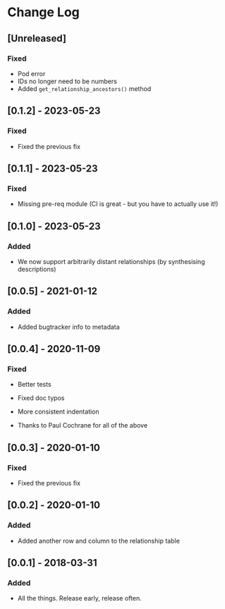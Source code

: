 # Change Log

## [Unreleased]

### Fixed

- Pod error
- IDs no longer need to be numbers
- Added `get_relationship_ancestors()` method

## [0.1.2] - 2023-05-23

### Fixed

- Fixed the previous fix

## [0.1.1] - 2023-05-23

### Fixed

- Missing pre-req module (CI is great - but you have to actually use it!)

## [0.1.0] - 2023-05-23

### Added

- We now support arbitrarily distant relationships (by synthesising descriptions)

## [0.0.5] - 2021-01-12

### Added

- Added bugtracker info to metadata

## [0.0.4] - 2020-11-09

### Fixed

- Better tests

- Fixed doc typos

- More consistent indentation

- Thanks to Paul Cochrane for all of the above

## [0.0.3] - 2020-01-10

### Fixed

- Fixed the previous fix

## [0.0.2] - 2020-01-10

### Added

- Added another row and column to the relationship table

## [0.0.1] - 2018-03-31

### Added

- All the things. Release early, release often.
